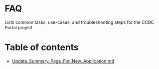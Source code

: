 # FAQ

Lists common tasks, use-cases, and troubleshooting steps for the CCBC Portal project.

# Table of contents

- [Update_Summary_Page_For_New_Application.md](Update_Summary_Page_For_New_Application.md)
